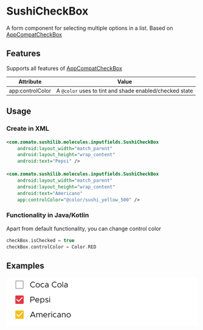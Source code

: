 # SushiCheckBox

A form component for selecting multiple options in a list. Based on [AppCompatCheckBox](https://developer.android.com/reference/android/support/v7/widget/AppCompatCheckBox)

## Features

Supports all features of [AppCompatCheckBox](https://developer.android.com/reference/android/support/v7/widget/AppCompatCheckBox)

| Attribute        | Value                                                   |
| ---------------- | ------------------------------------------------------- |
| app:controlColor | A `@color` uses to tint and shade enabled/checked state |

## Usage

### Create in XML

```xml
<com.zomato.sushilib.molecules.inputfields.SushiCheckBox
    android:layout_width="match_parent"
    android:layout_height="wrap_content"
    android:text="Pepsi" />

<com.zomato.sushilib.molecules.inputfields.SushiCheckBox
    android:layout_width="match_parent"
    android:layout_height="wrap_content"
    android:text="Americano"
    app:controlColor="@color/sushi_yellow_500" />
```

### Functionality in Java/Kotlin

Apart from default functionality, you can change control color

```kotlin
checkBox.isChecked = true
checkBox.controlColor = Color.RED
```

## Examples

![checkbox](../../img/compoundbtn/checkbox.png)

